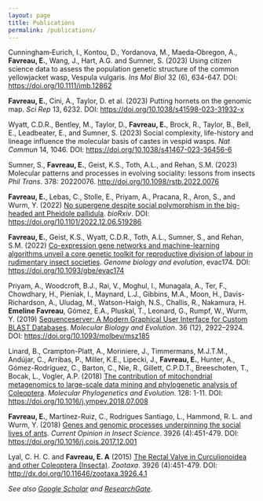 ```yaml
---
layout: page
title: Publications
permalink: /publications/
---
```

Cunningham‐Eurich, I., Kontou, D., Yordanova, M., Maeda‐Obregon, A., **Favreau, E.**, Wang, J., Hart, A.G. and Sumner, S. (2023) Using citizen science data to assess the population genetic structure of the common yellowjacket wasp, Vespula vulgaris. _Ins Mol Biol_ 32 (6), 634-647. DOI: https://doi.org/10.1111/imb.12862

**Favreau, E.**, Cini, A., Taylor, D. et al. (2023) Putting hornets on the genomic map. _Sci Rep_ 13, 6232. DOI: https://doi.org/10.1038/s41598-023-31932-x


Wyatt, C.D.R., Bentley, M., Taylor, D., **Favreau, E.**, Brock, R., Taylor, B., Bell, E., Leadbeater, E., and Sumner, S. (2023) Social complexity, life-history and lineage influence the molecular basis of castes in vespid wasps. _Nat Commun_ 14, 1046. DOI: https://doi.org/10.1038/s41467-023-36456-6


Sumner, S., **Favreau, E.**, Geist, K.S., Toth, A.L., and Rehan, S.M. (2023) Molecular patterns and processes in evolving sociality: lessons from insects _Phil Trans_. 378: 20220076. http://doi.org/10.1098/rstb.2022.0076

 
**Favreau, E.**, Lebas, C., Stolle, E., Priyam, A., Pracana, R., Aron, S., and Wurm, Y.  (2022) [No supergene despite social polymorphism in the big-headed ant Pheidole pallidula](https://doi.org/10.1101/2022.12.06.519286). _bioRxiv_. DOI: https://doi.org/10.1101/2022.12.06.519286 


**Favreau, E.**, Geist, K.S., Wyatt, C.D.R., Toth, A.L., Sumner, S., and Rehan, S.M. (2022) [Co-expression gene networks and machine-learning algorithms unveil a core genetic toolkit for reproductive division of labour in rudimentary insect societies](https://doi.org/10.1093/gbe/evac174). _Genome biology and evolution_, evac174. DOI: https://doi.org/10.1093/gbe/evac174


Priyam, A., Woodcroft, B.J., Rai, V., Moghul, I., Munagala, A., Ter, F., Chowdhary, H., Pieniak, I., Maynard, L.J., Gibbins, M.A., Moon, H., Davis-Richardson, A., Uludag, M., Watson-Haigh, N.S., Challis, R., Nakamura, H. **Emeline Favreau**, Gómez, E.A., Pluskal, T., Leonard, G., Rumpf, W., Wurm, Y. (2019) [Sequenceserver: A Modern Graphical User Interface for Custom BLAST Databases](https://doi.org/10.1093/molbev/msz185). _Molecular Biology and Evolution_. 36 (12), 2922–2924. DOI: https://doi.org/10.1093/molbev/msz185


Linard, B., Crampton-Platt, A., Moriniere, J., Timmermans, M.J.T.M., Andújar, C., Arribas, P., Miller, K.E., Lipecki, J., **Favreau, E.**, Hunter, A., Gómez-Rodríguez, C., Barton, C., Nie, R., Gillett, C.P.D.T., Breeschoten, T., Bocak, L., Vogler, A.P. (2018) [The contribution of mitochondrial metagenomics to large-scale data mining and phylogenetic analysis of Coleoptera](https://doi.org/10.1016/j.ympev.2018.07.008). _Molecular Phylogenetics and Evolution_. 128: 1-11. DOI: https://doi.org/10.1016/j.ympev.2018.07.008

**Favreau, E.**, Martínez-Ruiz, C., Rodrigues Santiago, L., Hammond, R. L. and Wurm, Y. (2018) [Genes and genomic processes underpinning the social lives of ants](https://doi.org/10.1016/j.cois.2017.12.001). _Current Opinion in Insect Science_. 3926 (4):451-479. DOI: https://doi.org/10.1016/j.cois.2017.12.001

Lyal, C. H. C. and **Favreau, E. A** (2015) [The Rectal Valve in Curculionoidea and other Coleoptera (Insecta)](http://dx.doi.org/10.11646/zootaxa.3926.4.1). _Zootaxa_. 3926 (4):451-479. DOI: http://dx.doi.org/10.11646/zootaxa.3926.4.1

_See also [Google Scholar](https://scholar.google.co.uk/citations?user=tVKGbegAAAAJ&hl=en) and [ResearchGate](https://www.researchgate.net/profile/Emeline_Favreau2)._
